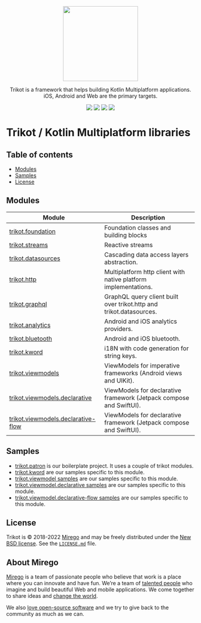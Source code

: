 <div align="center">
  <img src="https://user-images.githubusercontent.com/11348/158435852-861b0ea1-b895-452b-abd4-029ccd6f5b86.svg" width="200" />
  <p>Trikot is a framework that helps building Kotlin Multiplatform applications.<br />iOS, Android and Web are the primary targets.</p>
  <a href="https://github.com/mirego/trikot/tags"><img src="https://img.shields.io/github/tag/mirego/trikot.svg?label=Latest%20version"></a>
  <a href="http://kotlinlang.org"><img src="https://img.shields.io/badge/kotlin-1.6.10-blue.svg?logo=kotlin" /></a>
  <a href="https://github.com/mirego/trikot/actions/workflows/ci.yml"><img src="https://github.com/mirego/trikot/actions/workflows/ci.yml/badge.svg" /></a>
  <a href="https://opensource.org/licenses/BSD-3-Clause"><img src="https://img.shields.io/badge/License-BSD_3--Clause-blue.svg" /></a>
</div>

# Trikot / Kotlin Multiplatform libraries

## Table of contents

- [Modules](#modules)
- [Samples](#samples)
- [License](#license)

## Modules

| Module                                                                     | Description                                                         |
| -------------------------------------------------------------------------- | ------------------------------------------------------------------- |
| [trikot.foundation](./trikot-foundation)                                   | Foundation classes and building blocks                              |
| [trikot.streams](./trikot-streams)                                         | Reactive streams                                                    |
| [trikot.datasources](./trikot-datasources)                                 | Cascading data access layers abstraction.                           |
| [trikot.http](./trikot-http)                                               | Multiplatform http client with native platform implementations.     |
| [trikot.graphql](./trikot-graphql)                                         | GraphQL query client built over trikot.http and trikot.datasources. |
| [trikot.analytics](./trikot-analytics)                                     | Android and iOS analytics providers.                                |
| [trikot.bluetooth](./trikot-bluetooth)                                     | Android and iOS bluetooth.                                          |
| [trikot.kword](./trikot-kword)                                             | i18N with code generation for string keys.                          |
| [trikot.viewmodels](./trikot-viewmodels)                                   | ViewModels for imperative frameworks (Android views and UIKit).     |
| [trikot.viewmodels.declarative](./trikot-viewmodels-declarative)           | ViewModels for declarative framework (Jetpack compose and SwiftUI). |
| [trikot.viewmodels.declarative-flow](./trikot-viewmodels-declarative-flow) | ViewModels for declarative framework (Jetpack compose and SwiftUI). |

## Samples

- [trikot.patron](https://github.com/mirego/trikot.patron) is our boilerplate project. It uses a couple of trikot modules.
- [trikot.kword](./trikot-kword/sample) are our samples specific to this module.
- [trikot.viewmodel samples](./trikot-viewmodels/sample) are our samples specific to this module.
- [trikot.viewmodel.declarative samples](./trikot-viewmodels-declarative/sample) are our samples specific to this module.
- [trikot.viewmodel.declarative-flow samples](./trikot-viewmodels-declarative-flow/sample) are our samples specific to this module.


## License

Trikot is © 2018-2022 [Mirego](https://www.mirego.com) and may be freely distributed under the [New BSD license](http://opensource.org/licenses/BSD-3-Clause). See the [`LICENSE.md`](LICENSE.md) file.

## About Mirego

[Mirego](https://www.mirego.com) is a team of passionate people who believe that work is a place where you can innovate and have fun. We’re a team of [talented people](https://life.mirego.com) who imagine and build beautiful Web and mobile applications. We come together to share ideas and [change the world](http://www.mirego.org).

We also [love open-source software](https://open.mirego.com) and we try to give back to the community as much as we can.
